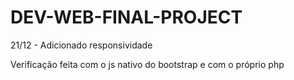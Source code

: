 # DEV-WEB-FINAL-PROJECT


21/12 - 
Adicionado responsividade

Verificação feita com o js nativo do bootstrap e com o próprio php
